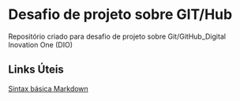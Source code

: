 # Desafio de projeto sobre GIT/Hub
Repositório criado para desafio de projeto sobre Git/GitHub_Digital Inovation One (DIO)

## Links Úteis
[Sintax básica Markdown](https://www.markdownguide.org/basic-syntax/)
